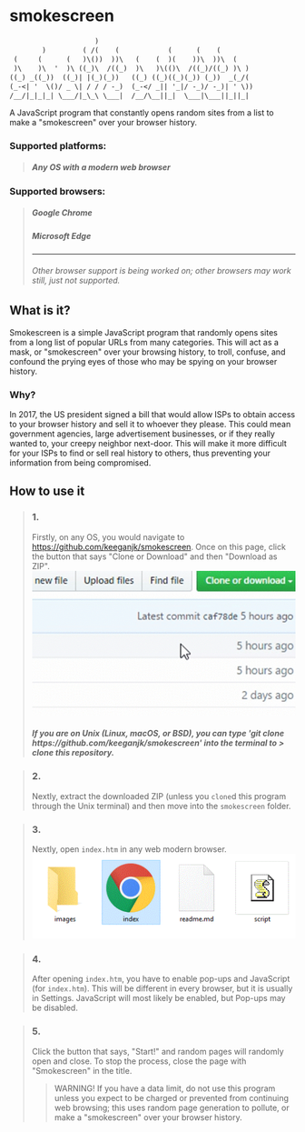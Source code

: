 # smokescreen
~~~                                      
                     )                                       
        )         ( /(    (            (      (    (         
 (     (      (   )\())  ))\   (    (  )(    ))\  ))\  (     
 )\    )\  '  )\ ((_)\  /((_)  )\   )\(()\  /((_)/((_) )\ )  
((_) _((_))  ((_)| |(_)(_))   ((_) ((_)((_)(_)) (_))  _(_/(  
(_-<| '  \()/ _ \| / / / -_)  (_-</ _|| '_|/ -_)/ -_)| ' \)) 
/__/|_|_|_| \___/|_\_\ \___|  /__/\__||_|  \___|\___||_||_|  
~~~

A JavaScript program that constantly opens random sites from a list to make a "smokescreen" over your browser history.

### Supported platforms:
> <h5>Any OS with a modern web browser</h5>
### Supported browsers:
> <h5>Google Chrome</h5>
> <h5>Microsoft Edge</h5>
> <hr />
> <h6>Other browser support is being worked on; other browsers may work still, just not <i>supported</i>.</h6>

## What is it?
Smokescreen is a simple JavaScript program that randomly opens sites from a long list of popular URLs from many categories. This will act as a mask, or "smokescreen" over your browsing history, to troll, confuse, and confound the prying eyes of those who may be spying on your browser history.
### Why?
In 2017, the US president signed a bill that would allow ISPs to obtain access to your browser history and sell it to whoever they please. This could mean government agencies, large advertisement businesses, or if they really wanted to, your creepy neighbor next-door. This will make it more difficult for your ISPs to find or sell real history to others, thus preventing your information from being compromised.
## How to use it
> ### 1.
> Firstly, on any OS, you would navigate to https://github.com/keeganjk/smokescreen. Once on this page, click the button that says "Clone or Download" and then "Download as ZIP".
> <br />
> ![Clone or Download](https://github.com/keeganjk/smokescreen/blob/master/images/download.gif?raw=true "")
> <h5>If you are on Unix (Linux, macOS, or BSD), you can type 'git clone https://github.com/keeganjk/smokescreen' into the terminal to > clone this repository.</h5>

> ### 2.
> Nextly, extract the downloaded ZIP (unless you <code>clone</code>d this program through the Unix terminal) and then move into the <code>smokescreen</code> folder.

> ### 3.
> Nextly, open <code>index.htm</code> in any web modern browser.
> ![Clicking on index.htm](https://github.com/keeganjk/smokescreen/blob/master/images/index.GIF?raw=true "")

> ### 4.
> After opening <code>index.htm</code>, you have to enable pop-ups and JavaScript (for <code>index.htm</code>).
> This will be different in every browser, but it is usually in Settings.
> JavaScript will most likely be enabled, but Pop-ups may be disabled.

> ### 5.
> Click the button that says, "Start!" and random pages will randomly open and close.
> To stop the process, close the page with "Smokescreen" in the title.
> > WARNING! If you have a data limit, do not use this program unless you expect to be charged or prevented from continuing web browsing; this uses random page generation to pollute, or make a "smokescreen" over your browser history.
